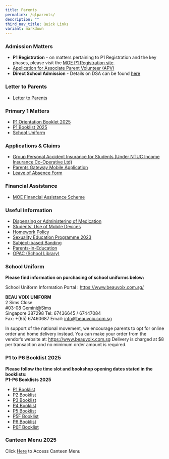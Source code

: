 ```yaml
---
title: Parents
permalink: /qlparents/
description: ""
third_nav_title: Quick Links
variant: markdown
---
```

### Admission Matters
* **P1 Registration** - on matters pertaining to P1 Registration and the key phases, please visit the [MOE P1 Registration site](https://www.moe.gov.sg/primary/p1-registration). 
* [Application for Associate Parent Volunteer (APV)](https://form.gov.sg/61e6499a860fdd0014a8ee99)
* **Direct School Admission** - Details on DSA can be found [here](https://www.moe.gov.sg/secondary/dsa)

### Letter to Parents
* [Letter to Parents](https://www.horizonpri.moe.edu.sg/our-partners/parents/letter-to-parents/)

### Primary 1 Matters
* [P1 Orientation Booklet 2025](/files/P1_Orientation_Booklet_2025_compressed.pdf)
* [P1 Booklist 2025](/files/Horizon_Booklist_2025_Primary_1.pdf)
* [School Uniform](https://www.beauvoix.com.sg/)

### Applications &amp; Claims
* [Group Personal Accident Insurance for Students (Under NTUC Income Insurance Co-Operative Ltd)](/files/Application%20Forms/Insurance%20Product%20Fact%20Sheet%20Year%202023.pdf)
* [Parents Gateway Mobile Application](https://pg.moe.edu.sg/)
* [Leave of Absence Form](https://form.gov.sg/60ff8bf95f725c0011dd6188)

### Financial Assistance
* [MOE Financial Assistance Scheme](https://www.moe.gov.sg/financial-matters/financial-assistance)

###  Useful Information
* [Dispensing or Administering of Medication](https://www.horizonpri.moe.edu.sg/our-partners/parents/administrative-matters/dispensing-or-administering-of-medication/)
* [Students' Use of Mobile Devices](https://www.horizonpri.moe.edu.sg/studentsuseofmobiledevices/)
* [Homework Policy](https://www.horizonpri.moe.edu.sg/homeworkpolicy/)
* [Sexuality Education Programme 2023](/files/Sexuality%20Education/2023%20Info%20on%20SEd_HRPS.pdf)
* [Subject-based Banding](https://www.moe.gov.sg/primary/curriculum/subject-based-banding)
* [Parents-in-Education](https://www.schoolbag.edu.sg/)
* [OPAC (School Library)](https://schoolibrary.moe.edu.sg/horizonpri/)

### School Uniform
**Please find information on purchasing of school uniforms below:**

School Uniform Information Portal : https://www.beauvoix.com.sg/

**BEAU VOIX UNIFORM** <br>
2 Sims Close <br>
#03-08 Gemini@Sims<br>
Singapore 387298 
Tel: 67436645 / 67447084<br>
Fax: +(65) 67460687
Email: info@beauvoix.com.sg
 
In support of the national movement, we encourage parents to opt for online order and home delivery instead. You can make your order from the vendor’s website at: https://www.beauvoix.com.sg Delivery is charged at $8 per transaction and no minimum order amount is required.

### P1 to P6 Booklist 2025
**Please follow the time slot and bookshop opening dates stated in the booklists:**<br>
**P1-P6 Booklists 2025**<br>

* [P1 Booklist](/files/Booklists/Horizon_Booklist_2025_Primary_1.pdf)
* [P2 Booklist](/files/Booklists/Horizon_Booklist_2025_Primary_2.pdf)
* [P3 Booklist](/files/Booklists/Horizon_Booklist_2025_Primary_3.pdf)
* [P4 Booklist](/files/Booklists/Horizon_Booklist_2025_Primary_4.pdf)
* [P5 Booklist](/files/Booklists/Horizon_Booklist_2025_Primary_5.pdf)
* [P5F Booklist](/files/Booklists/Horizon_Booklist_2025_Primary_5F.pdf)
* [P6 Booklist](/files/Booklists/Horizon_Booklist_2025_Primary_6.pdf)
* [P6F Booklist](/files/Booklists/Horizon_Booklist_2025_Primary_6F.pdf)
### Canteen Menu 2025
Click [Here](/files/Canteen_Stalls_Menu_2025.pdf) to Access Canteen Menu